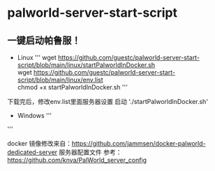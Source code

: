 # palworld-server-start-script
## 一键启动帕鲁服！
* Linux
'''
wget https://github.com/guestc/palworld-server-start-script/blob/main/linux/startPalworldInDocker.sh \
wget https://github.com/guestc/palworld-server-start-script/blob/main/linux/env.list \
chmod +x startPalworldInDocker.sh
'''

下载完后，修改env.list里面服务器设置
启动
'./startPalworldInDocker.sh'
* Windows
'''

'''

docker 镜像修改来自：https://github.com/jammsen/docker-palworld-dedicated-server
服务器配置文件 参考：https://github.com/knva/PalWorld_server_config
